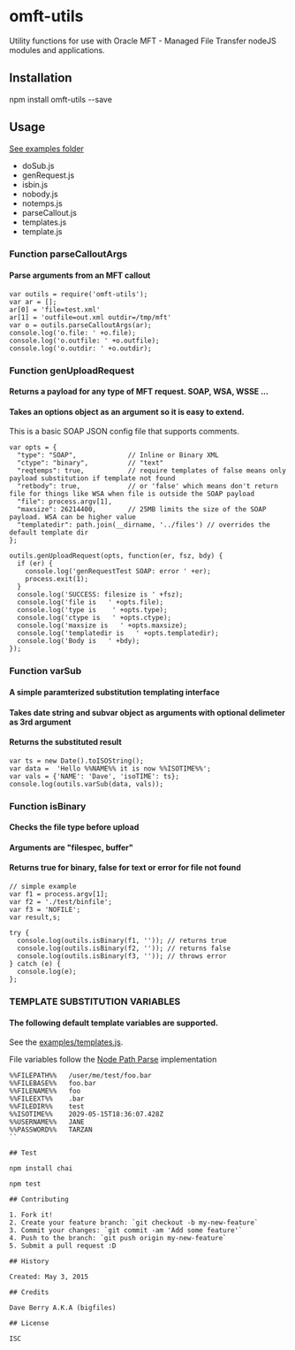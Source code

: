 
# omft-utils

Utility functions for use with Oracle MFT - Managed File Transfer nodeJS modules and applications.

## Installation

npm install omft-utils --save

## Usage

[See examples folder](examples)

* doSub.js
* genRequest.js
* isbin.js
* nobody.js
* notemps.js
* parseCallout.js
* templates.js
* template.js


### Function parseCalloutArgs
#### Parse arguments from an MFT callout

    var outils = require('omft-utils');
    var ar = [];
    ar[0] = 'file=test.xml'
    ar[1] = 'outfile=out.xml outdir=/tmp/mft'
    var o = outils.parseCalloutArgs(ar);
    console.log('o.file: ' +o.file);
    console.log('o.outfile: ' +o.outfile);
    console.log('o.outdir: ' +o.outdir);


### Function genUploadRequest 
#### Returns a payload for any type of MFT request. SOAP, WSA, WSSE ... 
#### Takes an options object as an argument so it is easy to extend.

This is a basic SOAP JSON config file that supports comments.

```
var opts = {
  "type": "SOAP",             // Inline or Binary XML
  "ctype": "binary",          // "text" 
  "reqtemps": true,           // require templates of false means only payload substitution if template not found
  "retbody": true,            // or 'false' which means don't return file for things like WSA when file is outside the SOAP payload 
  "file": process.argv[1],
  "maxsize": 26214400,        // 25MB limits the size of the SOAP payload. WSA can be higher value
  "templatedir": path.join(__dirname, '../files') // overrides the default template dir
};

outils.genUploadRequest(opts, function(er, fsz, bdy) {
  if (er) {
    console.log('genRequestTest SOAP: error ' +er);
    process.exit(1);
  }
  console.log('SUCCESS: filesize is ' +fsz);
  console.log('file is   ' +opts.file);
  console.log('type is    ' +opts.type);
  console.log('ctype is   ' +opts.ctype);
  console.log('maxsize is   ' +opts.maxsize);
  console.log('templatedir is   ' +opts.templatedir);
  console.log('Body is   ' +bdy);
});
```

### Function varSub
#### A simple paramterized substitution templating interface
#### Takes date string and subvar object as arguments with optional delimeter as 3rd argument
#### Returns the substituted result
```
var ts = new Date().toISOString();
var data =  'Hello %%NAME%% it is now %%ISOTIME%%';
var vals = {'NAME': 'Dave', 'isoTIME': ts};
console.log(outils.varSub(data, vals));
```

### Function isBinary
#### Checks the file type before upload
#### Arguments are "filespec, buffer"
#### Returns true for binary, false for text or error for file not found

```
// simple example
var f1 = process.argv[1];
var f2 = './test/binfile';
var f3 = 'NOFILE';
var result,s;

try {
  console.log(outils.isBinary(f1, '')); // returns true
  console.log(outils.isBinary(f2, '')); // returns false
  console.log(outils.isBinary(f3, '')); // throws error
} catch (e) {
  console.log(e);
};
```

### TEMPLATE SUBSTITUTION VARIABLES
#### The following default template variables are supported.

See the [examples/templates.js](examples/template.js).

File variables follow the [Node Path Parse](https://nodejs.org/api/path.html#path_path_parse_pathstring) implementation

```
%%FILEPATH%%   /user/me/test/foo.bar
%%FILEBASE%%   foo.bar    
%%FILENAME%%   foo
%%FILEEXT%%    .bar
%%FILEDIR%%    test
%%ISOTIME%%    2029-05-15T18:36:07.428Z  
%%USERNAME%%   JANE
%%PASSWORD%%   TARZAN
``

## Test

npm install chai

npm test

## Contributing

1. Fork it!
2. Create your feature branch: `git checkout -b my-new-feature`
3. Commit your changes: `git commit -am 'Add some feature'`
4. Push to the branch: `git push origin my-new-feature`
5. Submit a pull request :D

## History

Created: May 3, 2015

## Credits

Dave Berry A.K.A (bigfiles)

## License

ISC
